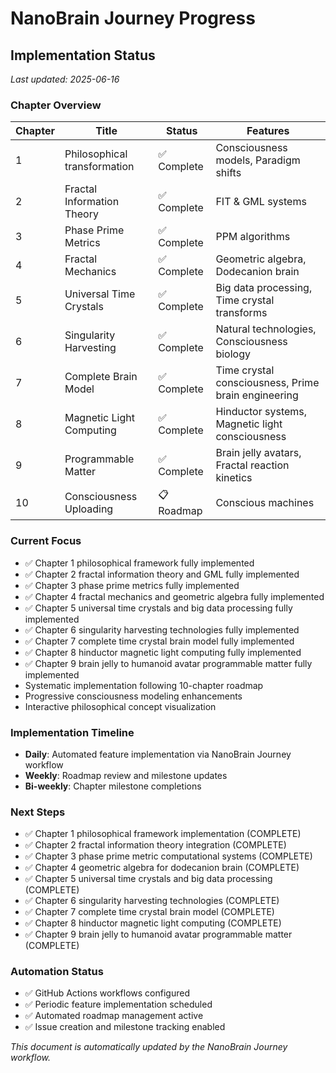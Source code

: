 # NanoBrain Journey Progress

## Implementation Status

*Last updated: 2025-06-16*

### Chapter Overview

| Chapter | Title | Status | Features |
|---------|-------|--------|----------|
| 1 | Philosophical transformation | ✅ Complete | Consciousness models, Paradigm shifts |
| 2 | Fractal Information Theory | ✅ Complete | FIT & GML systems |
| 3 | Phase Prime Metrics | ✅ Complete | PPM algorithms |
| 4 | Fractal Mechanics | ✅ Complete | Geometric algebra, Dodecanion brain |
| 5 | Universal Time Crystals | ✅ Complete | Big data processing, Time crystal transforms |
| 6 | Singularity Harvesting | ✅ Complete | Natural technologies, Consciousness biology |
| 7 | Complete Brain Model | ✅ Complete | Time crystal consciousness, Prime brain engineering |
| 8 | Magnetic Light Computing | ✅ Complete | Hinductor systems, Magnetic light consciousness |
| 9 | Programmable Matter | ✅ Complete | Brain jelly avatars, Fractal reaction kinetics |
| 10 | Consciousness Uploading | 📋 Roadmap | Conscious machines |

### Current Focus
- ✅ Chapter 1 philosophical framework fully implemented
- ✅ Chapter 2 fractal information theory and GML fully implemented  
- ✅ Chapter 3 phase prime metrics fully implemented
- ✅ Chapter 4 fractal mechanics and geometric algebra fully implemented
- ✅ Chapter 5 universal time crystals and big data processing fully implemented
- ✅ Chapter 6 singularity harvesting technologies fully implemented
- ✅ Chapter 7 complete time crystal brain model fully implemented
- ✅ Chapter 8 hinductor magnetic light computing fully implemented
- ✅ Chapter 9 brain jelly to humanoid avatar programmable matter fully implemented
- Systematic implementation following 10-chapter roadmap
- Progressive consciousness modeling enhancements
- Interactive philosophical concept visualization

### Implementation Timeline
- **Daily**: Automated feature implementation via NanoBrain Journey workflow
- **Weekly**: Roadmap review and milestone updates
- **Bi-weekly**: Chapter milestone completions

### Next Steps
- ✅ Chapter 1 philosophical framework implementation (COMPLETE)
- ✅ Chapter 2 fractal information theory integration (COMPLETE)
- ✅ Chapter 3 phase prime metric computational systems (COMPLETE)
- ✅ Chapter 4 geometric algebra for dodecanion brain (COMPLETE)
- ✅ Chapter 5 universal time crystals and big data processing (COMPLETE)
- ✅ Chapter 6 singularity harvesting technologies (COMPLETE)
- ✅ Chapter 7 complete time crystal brain model (COMPLETE)
- ✅ Chapter 8 hinductor magnetic light computing (COMPLETE)
- ✅ Chapter 9 brain jelly to humanoid avatar programmable matter (COMPLETE)

### Automation Status
- ✅ GitHub Actions workflows configured
- ✅ Periodic feature implementation scheduled
- ✅ Automated roadmap management active
- ✅ Issue creation and milestone tracking enabled

*This document is automatically updated by the NanoBrain Journey workflow.*
